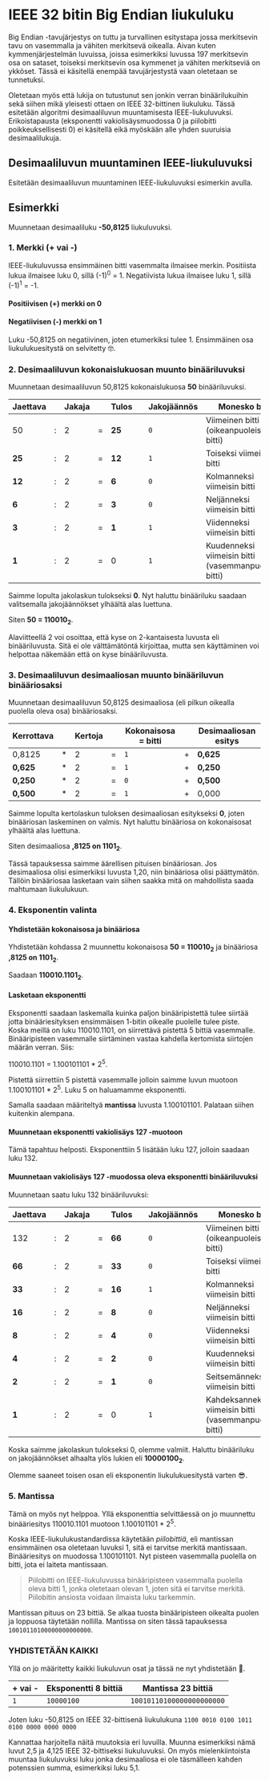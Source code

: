 # IEEE 32 bitin Big Endian liukuluku

Big Endian -tavujärjestys on tuttu ja turvallinen esitystapa jossa merkitsevin tavu on vasemmalla ja vähiten merkitsevä oikealla. Aivan kuten kymmenjärjestelmän luvuissa, joissa esimerkiksi luvussa 197 merkitsevin osa on sataset, toiseksi merkitsevin osa kymmenet ja vähiten merkitseviä on ykköset. Tässä ei käsitellä enempää tavujärjestystä vaan oletetaan se tunnetuksi.

Oletetaan myös että lukija on tutustunut sen jonkin verran binäärilukuihin sekä siihen mikä yleisesti ottaen on IEEE 32-bittinen liukuluku. Tässä esitetään algoritmi desimaaliluvun muuntamisesta IEEE-liukuluvuksi. Erikoistapausta (eksponentti vakiolisäysmuodossa 0 ja piilobitti poikkeuksellisesti 0) ei käsitellä eikä myöskään alle yhden suuruisia desimaalilukuja.


## Desimaaliluvun muuntaminen IEEE-liukuluvuksi

Esitetään desimaaliluvun muuntaminen IEEE-liukuluvuksi esimerkin avulla.


## Esimerkki

Muunnetaan desimaaliluku **-50,8125** liukuluvuksi.

### 1. Merkki (+ vai -)

IEEE-liukuluvussa ensimmäinen bitti vasemmalta ilmaisee merkin. Positiista lukua ilmaisee luku 0, sillä (-1)<sup>0</sup> = 1. Negatiivista lukua ilmaisee luku 1, sillä (-1)<sup>1</sup> = -1.

#### **Positiivisen (+) merkki on 0**
#### **Negatiivisen (-) merkki on 1**

Luku -50,8125 on negatiivinen, joten etumerkiksi tulee 1. Ensimmäinen osa liukulukuesitystä on selvitetty :nerd_face:.


### 2. Desimaaliluvun kokonaislukuosan muunto binääriluvuksi

Muunnetaan desimaaliluvun 50,8125 kokonaislukuosa **50** binääriluvuksi.

| Jaettava  | | Jakaja | | Tulos | | Jakojäännös | Monesko bitti |
| ------------- | - | ------------- | - | ------------- | - | ------------- | ------------- |
| 50 | : | 2 | = | **25** |  | `0` | Viimeinen bitti (oikeanpuoleisin bitti) |
| **25** | : | 2 | = | **12** |  | `1` | Toiseksi viimeisin bitti |
| **12** | : | 2 | = | **6** |  | `0` | Kolmanneksi viimeisin bitti |
| **6** | : | 2 | = | **3** |  | `0` | Neljänneksi viimeisin bitti |
| **3** | : | 2 | = | **1** |  | `1` | Viidenneksi viimeisin bitti |
| **1** | : | 2 | = | 0 |  | `1` | Kuudenneksi viimeisin bitti (vasemmanpuoleisin bitti) |

Saimme lopulta jakolaskun tulokseksi **0**. Nyt haluttu binääriluku saadaan valitsemalla jakojäännökset ylhäältä alas luettuna.

Siten **50 = 110010<sub>2</sub>**.

Alaviitteellä 2 voi osoittaa, että kyse on 2-kantaisesta luvusta eli binääriluvusta. Sitä ei ole välttämätöntä kirjoittaa, mutta sen käyttäminen voi helpottaa näkemään että on kyse binääriluvusta.

### 3. Desimaaliluvun desimaaliosan muunto binääriluvun binääriosaksi

Muunnetaan desimaaliluvun 50,8125 desimaaliosa (eli pilkun oikealla puolella oleva osa) binääriosaksi.

| Kerrottava  | | Kertoja | | Kokonaisosa = bitti | | Desimaaliosan esitys | 
| ------------- | - | ------------- | - | ------------- | - | ------------- | 
| 0,8125 | * | 2 | = | `1` | + | **0,625** |
| **0,625** | * | 2 | = | `1` | + | **0,250** |
| **0,250** | * | 2 | = | `0` | + | **0,500** |
| **0,500** | * | 2 | = | `1` | + | 0,000 |

Saimme lopulta kertolaskun tuloksen desimaaliosan esitykseksi **0**, joten binääriosan laskeminen on valmis. Nyt haluttu binääriosa on kokonaisosat ylhäältä alas luettuna.

Siten desimaaliosa **,8125 on 1101<sub>2</sub>**.

Tässä tapauksessa saimme äärellisen pituisen binääriosan. Jos desimaaliosa olisi esimerkiksi luvusta 1,20, niin binääriosa olisi päättymätön. Tällöin binääriosaa lasketaan vain siihen saakka mitä on mahdollista saada mahtumaan liukulukuun.


### 4. Eksponentin valinta


#### Yhdistetään kokonaisosa ja binääriosa

Yhdistetään kohdassa 2 muunnettu kokonaisosa **50 = 110010<sub>2</sub>** ja binääriosa **,8125 on 1101<sub>2</sub>**.

Saadaan **110010.1101<sub>2</sub>**.


#### Lasketaan eksponentti

Eksponentti saadaan laskemalla kuinka paljon binääripistettä tulee siirtää jotta binääriesityksen ensimmäisen 1-bitin oikealle puolelle tulee piste. Koska meillä on luku 110010.1101, on siirrettävä pistettä 5 bittiä vasemmalle. Binääripisteen vasemmalle siirtäminen vastaa kahdella kertomista siirtojen määrän verran. Siis:

110010.1101 = 1.100101101 * 2<sup>5</sup>.

Pistettä siirrettiin 5 pistettä vasemmalle jolloin saimme luvun muotoon 1.100101101 * 2<sup>5</sup>. Luku 5 on haluamamme eksponentti.

Samalla saadaan määriteltyä **mantissa** luvusta 1.100101101. Palataan siihen kuitenkin alempana.


#### Muunnetaan eksponentti vakiolisäys 127 -muotoon

Tämä tapahtuu helposti. Eksponenttiin 5 lisätään luku 127, jolloin saadaan luku 132.


#### Muunnetaan vakiolisäys 127 -muodossa oleva eksponentti binääriluvuksi

Muunnetaan saatu luku 132 binääriluvuksi:

| Jaettava  | | Jakaja | | Tulos | | Jakojäännös | Monesko bitti |
| ------------- | - | ------------- | - | ------------- | - | ------------- | ------------- |
| 132 | : | 2 | = | **66** |  | `0` | Viimeinen bitti (oikeanpuoleisin bitti) |
| **66** | : | 2 | = | **33** |  | `0` | Toiseksi viimeisin bitti |
| **33** | : | 2 | = | **16** |  | `1` | Kolmanneksi viimeisin bitti |
| **16** | : | 2 | = | **8** |  | `0` | Neljänneksi viimeisin bitti |
| **8** | : | 2 | = | **4** |  | `0` | Viidenneksi viimeisin bitti |
| **4** | : | 2 | = | **2** |  | `0` | Kuudenneksi viimeisin bitti |
| **2** | : | 2 | = | **1** |  | `0` | Seitsemänneksi viimeisin bitti |
| **1** | : | 2 | = | 0 |  | `1` | Kahdeksanneksi viimeisin bitti (vasemmanpuoleisin bitti) |


Koska saimme jakolaskun tulokseksi 0, olemme valmiit. Haluttu binääriluku on jakojäännökset alhaalta ylös lukien eli **10000100<sub>2</sub>**.

Olemme saaneet toisen osan eli eksponentin liukulukuesitystä varten :sunglasses:.



### 5. Mantissa

Tämä on myös nyt helppoa. Yllä eksponenttia selvittäessä on jo muunnettu binääriesitys 110010.1101 muotoon 1.100101101 * 2<sup>5</sup>.

Koska IEEE-liukulukustandardissa käytetään _piilobittiä_, eli mantissan ensimmäinen osa oletetaan luvuksi 1, sitä ei tarvitse merkitä mantissaan. Binääriesitys on muodossa 1.100101101. Nyt pisteen vasemmalla puolella on bitti, jota ei laiteta mantissaan.
> Piilobitti on IEEE-liukuluvussa binääripisteen vasemmalla puolella oleva bitti 1, jonka oletetaan olevan 1, joten sitä ei tarvitse merkitä. Piilobitin ansiosta voidaan ilmaista luku tarkemmin.

Mantissan pituus on 23 bittiä. Se alkaa tuosta binääripisteen oikealta puolen ja loppuosa täytetään nollilla. Mantissa on siten tässä tapauksessa `10010110100000000000000`.


### YHDISTETÄÄN KAIKKI

Yllä on jo määritetty kaikki liukuluvun osat ja tässä ne nyt yhdistetään :revolving_hearts:.

| + vai - | Eksponentti 8 bittiä | Mantissa 23 bittiä |
| --- | --- | --- |
| `1`| `10000100` | `10010110100000000000000` |

Joten luku -50,8125 on IEEE 32-bittisenä liukulukuna `1100 0010 0100 1011 0100 0000 0000 0000` 

Kannattaa harjoitella näitä muutoksia eri luvuilla. Muunna esimerkiksi nämä luvut 2,5 ja 4,125 IEEE 32-bittiseksi liukuluvuksi. On myös mielenkiintoista muuntaa liukuluvuksi luku jonka desimaaliosa ei ole täsmälleen kahden potenssien summa, esimerkiksi luku 5,1.


